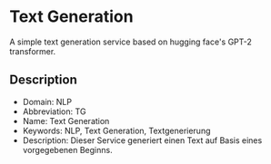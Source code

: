 # Text Generation
A simple text generation service based on hugging face's GPT-2 transformer.

## Description
- Domain: NLP
- Abbreviation: TG
- Name: Text Generation
- Keywords: NLP, Text Generation, Textgenerierung
- Description: Dieser Service generiert einen Text auf Basis eines vorgegebenen Beginns.